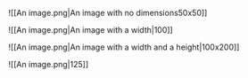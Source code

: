 ![[An image.png|An image with no dimensions50x50]]

![[An image.png|An image with a width|100]]

![[An image.png|An image with a width and a height|100x200]]

![[An image.png|125]]
